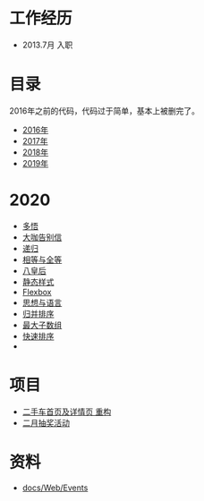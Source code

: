 # 工作经历
* 2013.7月 入职

# 目录
2016年之前的代码，代码过于简单，基本上被删完了。
* [2016年](./blogs/2016)
* [2017年](./blogs/2017)
* [2018年](./blogs/2018)
* [2019年](./blogs/2019)

# 2020
* [多悟](./blogs/2020/+多悟)
* [大咖告别信](./blogs/2020/4/大咖告别信)
* [递归](./blogs/2020/4/递归)
* [相等与全等](./blogs/2020/4/相等与全等)
* [八皇后](./blogs/2020/4/八皇后)
* [静态样式](./blogs/2020/static)
* [Flexbox](https://www.cnblogs.com/anlen/p/10572266.html)
* [思想与语言](./blogs/2020/4/思想与语言)
* [归并排序](./blogs/2020/5/排序)
* [最大子数组](./blogs/2020/5/最大子数组问题)
* [快速排序](./blogs/2020/5/快速排序)
* 
# 项目
* [二手车首页及详情页 重构](http://m.xin.com/)
* [二月抽奖活动](https://h5.xin.com/app/spring_2020)


# 资料
* [docs/Web/Events](https://developer.mozilla.org/zh-CN/docs/Web/Events)
